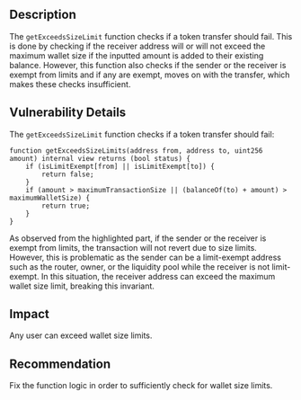 ## Description  
The `getExceedsSizeLimit` function checks if a token transfer should fail. This is done by checking if the receiver address will or will not exceed the maximum wallet size if the inputted amount is added to their existing balance. However, this function also checks if the sender or the receiver is exempt from limits and if any are exempt, moves on with the transfer, which makes these checks insufficient.  

## Vulnerability Details  
The `getExceedsSizeLimit` function checks if a token transfer should fail:  

```solidity
function getExceedsSizeLimits(address from, address to, uint256 amount) internal view returns (bool status) {
    if (isLimitExempt[from] || isLimitExempt[to]) {
        return false;
    }
    if (amount > maximumTransactionSize || (balanceOf(to) + amount) > maximumWalletSize) {
        return true;
    }
}
```

As observed from the highlighted part, if the sender or the receiver is exempt from limits, the transaction will not revert due to size limits. However, this is problematic as the sender can be a limit-exempt address such as the router, owner, or the liquidity pool while the receiver is not limit-exempt. In this situation, the receiver address can exceed the maximum wallet size limit, breaking this invariant.  

## Impact  
Any user can exceed wallet size limits.  

## Recommendation  
Fix the function logic in order to sufficiently check for wallet size limits.

